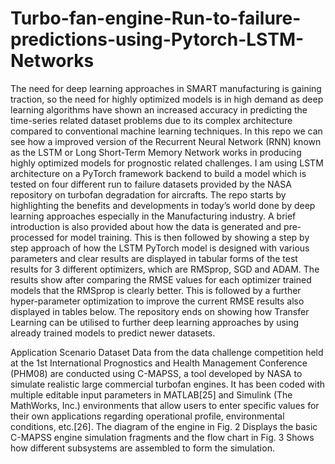 # Turbo-fan-engine-Run-to-failure-predictions-using-Pytorch-LSTM-Networks
The need for deep learning approaches in SMART manufacturing is gaining traction, so the need for highly optimized models is in high demand as deep learning algorithms have shown an increased accuracy in predicting the time-series related dataset problems due to its complex architecture compared to conventional machine learning techniques. In this repo we can see how a improved version of the Recurrent Neural Network (RNN) known as the LSTM or Long Short-Term Memory Network works in producing highly optimized models for prognostic related challenges. I am using LSTM architecture on a PyTorch framework backend to build a model which is tested on four different run to failure datasets provided by the NASA repository on turbofan degradation for aircrafts. The repo starts by highlighting the benefits and developments in today’s world done by deep learning approaches especially in the Manufacturing industry. A brief introduction is also provided about how the data is generated and pre-processed for model training. This is then followed by showing a step by step approach of how the LSTM PyTorch model is designed with various parameters and clear results are displayed in tabular forms of the test results for 3 different optimizers, which are RMSprop, SGD and ADAM. The results show after comparing the RMSE values for each optimizer trained models that the RMSprop is clearly better. This is followed by a further hyper-parameter optimization to improve the current RMSE results also displayed in tables below. The repository ends on showing how Transfer Learning can be utilised to further deep learning approaches by using already trained models to predict newer datasets.  


Application Scenario
Dataset
Data from the data challenge competition held at the 1st International Prognostics and Health Management Conference (PHM08) are conducted using C-MAPSS, a tool developed by NASA to simulate realistic large commercial turbofan engines. It has been coded with multiple editable input parameters in MATLAB[25] and Simulink (The MathWorks, Inc.) environments that allow users to enter specific values for their own applications regarding operational profile, environmental conditions, etc.[26]. The diagram of the engine in Fig. 2 Displays the basic C-MAPSS engine simulation fragments and the flow chart in Fig. 3 Shows how different subsystems are assembled to form the simulation.

